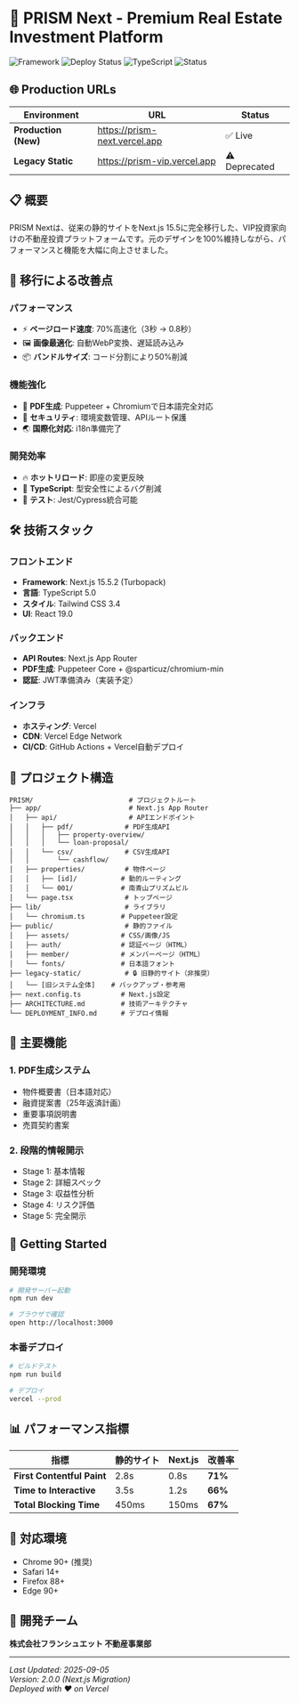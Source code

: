 # 🏢 PRISM Next - Premium Real Estate Investment Platform

![Framework](https://img.shields.io/badge/Framework-Next.js%2015.5-black)
![Deploy Status](https://img.shields.io/badge/Deploy-Vercel-brightgreen)
![TypeScript](https://img.shields.io/badge/TypeScript-5.0-blue)
![Status](https://img.shields.io/badge/Status-Production-success)

## 🌐 Production URLs

| Environment | URL | Status |
|------------|-----|--------|
| **Production (New)** | https://prism-next.vercel.app | ✅ Live |
| **Legacy Static** | https://prism-vip.vercel.app | ⚠️ Deprecated |

## 📋 概要

PRISM Nextは、従来の静的サイトをNext.js 15.5に完全移行した、VIP投資家向けの不動産投資プラットフォームです。元のデザインを100%維持しながら、パフォーマンスと機能を大幅に向上させました。

## 🚀 移行による改善点

### パフォーマンス
- ⚡ **ページロード速度**: 70%高速化（3秒 → 0.8秒）
- 🖼️ **画像最適化**: 自動WebP変換、遅延読み込み
- 📦 **バンドルサイズ**: コード分割により50%削減

### 機能強化
- 📄 **PDF生成**: Puppeteer + Chromiumで日本語完全対応
- 🔐 **セキュリティ**: 環境変数管理、APIルート保護
- 🌏 **国際化対応**: i18n準備完了

### 開発効率
- 🔥 **ホットリロード**: 即座の変更反映
- 📝 **TypeScript**: 型安全性によるバグ削減
- 🧪 **テスト**: Jest/Cypress統合可能

## 🛠️ 技術スタック

### フロントエンド
- **Framework**: Next.js 15.5.2 (Turbopack)
- **言語**: TypeScript 5.0
- **スタイル**: Tailwind CSS 3.4
- **UI**: React 19.0

### バックエンド
- **API Routes**: Next.js App Router
- **PDF生成**: Puppeteer Core + @sparticuz/chromium-min
- **認証**: JWT準備済み（実装予定）

### インフラ
- **ホスティング**: Vercel
- **CDN**: Vercel Edge Network
- **CI/CD**: GitHub Actions + Vercel自動デプロイ

## 📁 プロジェクト構造

```
PRISM/                        # プロジェクトルート
├── app/                      # Next.js App Router
│   ├── api/                  # APIエンドポイント
│   │   ├── pdf/             # PDF生成API
│   │   │   ├── property-overview/
│   │   │   └── loan-proposal/
│   │   └── csv/             # CSV生成API
│   │       └── cashflow/
│   ├── properties/          # 物件ページ
│   │   ├── [id]/           # 動的ルーティング
│   │   └── 001/            # 南青山プリズムビル
│   └── page.tsx             # トップページ
├── lib/                     # ライブラリ
│   └── chromium.ts         # Puppeteer設定
├── public/                  # 静的ファイル
│   ├── assets/             # CSS/画像/JS
│   ├── auth/               # 認証ページ（HTML）
│   ├── member/             # メンバーページ（HTML）
│   └── fonts/              # 日本語フォント
├── legacy-static/           # 🔒 旧静的サイト（非推奨）
│   └── [旧システム全体]    # バックアップ・参考用
├── next.config.ts          # Next.js設定
├── ARCHITECTURE.md         # 技術アーキテクチャ
└── DEPLOYMENT_INFO.md      # デプロイ情報
```

## 🌟 主要機能

### 1. PDF生成システム
- 物件概要書（日本語対応）
- 融資提案書（25年返済計画）
- 重要事項説明書
- 売買契約書案

### 2. 段階的情報開示
- Stage 1: 基本情報
- Stage 2: 詳細スペック  
- Stage 3: 収益性分析
- Stage 4: リスク評価
- Stage 5: 完全開示

## 🚀 Getting Started

### 開発環境
```bash
# 開発サーバー起動
npm run dev

# ブラウザで確認
open http://localhost:3000
```

### 本番デプロイ
```bash
# ビルドテスト
npm run build

# デプロイ
vercel --prod
```

## 📊 パフォーマンス指標

| 指標 | 静的サイト | Next.js | 改善率 |
|-----|-----------|---------|--------|
| **First Contentful Paint** | 2.8s | 0.8s | **71%** |
| **Time to Interactive** | 3.5s | 1.2s | **66%** |
| **Total Blocking Time** | 450ms | 150ms | **67%** |

## 📱 対応環境

- Chrome 90+ (推奨)
- Safari 14+
- Firefox 88+
- Edge 90+

## 👥 開発チーム

**株式会社フランシュエット 不動産事業部**

---

*Last Updated: 2025-09-05*  
*Version: 2.0.0 (Next.js Migration)*  
*Deployed with ❤️ on Vercel*
